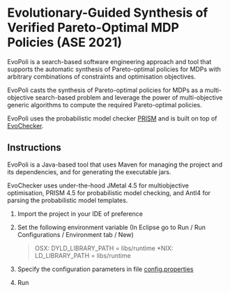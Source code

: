 # Evolutionary-Guided Synthesis of Verified Pareto-Optimal MDP Policies (ASE 2021)

EvoPoli is a search-based software engineering approach and tool that supports the automatic synthesis of Pareto-optimal policies for MDPs with arbitrary combinations of constraints and optimisation objectives.

EvoPoli casts the synthesis of Pareto-optimal policies for MDPs as a multi-objective search-based problem and leverage the power of multi-objective generic algorithms to compute the required Pareto-optimal policies.


EvoPoli uses the probabilistic model checker [PRISM](prismmodelchecker.org) and is built on top of [EvoChecker](https://github.com/gerasimou/EvoChecker).


Instructions
------------

EvoPoli is a Java-based tool that uses Maven for managing the project and its dependencies, and for generating the executable jars.

EvoChecker uses under-the-hood JMetal 4.5 for multiobjective optimisation, PRISM 4.5 for probabilistic model checking, and Antl4 for parsing the probabilistic model templates.

1. Import the project in your IDE of preference

2. Set the following environment variable (In Eclipse go to Run / Run Configurations / Environment tab / New)
   > OSX: DYLD\_LIBRARY\_PATH = libs/runtime
   > *NIX: LD\_LIBRARY\_PATH = libs/runtime
   
3. Specify the configuration parameters in file [config.properties](https://github.com/gerasimou/EvoChecker/blob/newEvoChecker/config.properties)

4. Run
